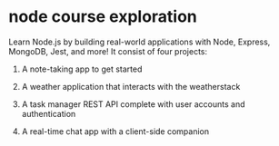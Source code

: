 # node course exploration
Learn Node.js by building real-world applications with Node, Express, MongoDB, Jest, and more!
It consist of four projects:

1. A note-taking app to get started

2. A weather application that interacts with the weatherstack  

3. A task manager REST API complete with user accounts and authentication

4. A real-time chat app with a client-side companion

